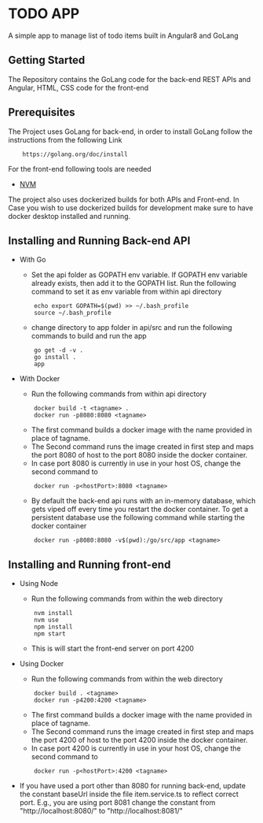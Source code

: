 # TODO APP

A simple app to manage list of todo items built in Angular8 and GoLang

## Getting Started

The Repository contains the GoLang code for the back-end REST APIs and Angular, HTML, CSS code for the front-end

## Prerequisites

The Project uses GoLang for back-end, in order to install GoLang follow the instructions from the following Link

```
    https://golang.org/doc/install
```

For the front-end following tools are needed
- [NVM](https://github.com/creationix/nvm)

The project also uses dockerized builds for both APIs and Front-end.
In Case you wish to use dockerized builds for development make sure to have docker desktop installed and running. 

## Installing and Running Back-end API

- With Go
    - Set the api folder as GOPATH env variable. If GOPATH env variable already exists, then add it to the GOPATH list. Run the following command to set it as env variable from within api directory
    ```
        echo export GOPATH=$(pwd) >> ~/.bash_profile
        source ~/.bash_profile
    ```
    - change directory to app folder in api/src and run the following commands to build and run the app
    ```
        go get -d -v .
        go install .
        app
    ```

- With Docker 
    - Run the following commands from within api directory
    ```
        docker build -t <tagname> .
        docker run -p8080:8080 <tagname>
    ```
    -   The first command builds a docker image with the name provided in place of tagname.
    -   The Second command runs the image created in first step and maps the port 8080 of host to the port 8080 inside the docker container.
    -   In case port 8080 is currently in use in your host OS, change the second command to 
    ```
        docker run -p<hostPort>:8080 <tagname>
    ```
    -   By default the back-end api runs with an in-memory database, which gets viped off every time you restart the docker container. To get a persistent database use the following command while starting the docker container
    ```
        docker run -p8080:8080 -v$(pwd):/go/src/app <tagname>
    ```

## Installing and Running front-end

-   Using Node
    -   Run the following commands from within the web directory
    ```
        nvm install
        nvm use
        npm install
        npm start
    ```
    -   This is will start the front-end server on port 4200

- Using Docker
    -   Run the following commands from within the web directory
    ```
        docker build . <tagname>
        docker run -p4200:4200 <tagname>
    ``` 
    -   The first command builds a docker image with the name provided in place of tagname.
    -   The Second command runs the image created in first step and maps the port 4200 of host to the port 4200 inside the docker container.
    -   In case port 4200 is currently in use in your host OS, change the second command to 
    ```
        docker run -p<hostPort>:4200 <tagname>
    ```
- If you have used a port other than 8080 for running back-end, update the constant baseUrl inside the file item.service.ts to reflect correct port. E.g., you are using port 8081 change the constant from "http://localhost:8080/" to "http://localhost:8081/"